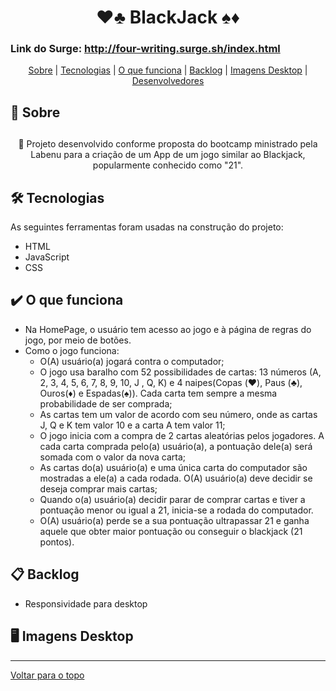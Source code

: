 <h1 align="center" id="top" border="none">♥️♣️ BlackJack ♠️♦️</h1>

### Link do Surge: http://four-writing.surge.sh/index.html

<div align="center">
<a href="#sobre">Sobre</a> | <a href="#tecnologias">Tecnologias</a> | <a href="#funciona">O que funciona</a> | <a href="#nao-funciona">Backlog</a> | <a href='#img-mobile'>Imagens Desktop</a> | <a href="#devs">Desenvolvedores</a>
</div>

## <h2 id="sobre">📓 Sobre<h2>

<p align="center">🚀 Projeto desenvolvido conforme proposta do bootcamp ministrado pela Labenu para a criação de um App de um jogo similar ao Blackjack, popularmente conhecido como "21".</p>


## <h2 id="tecnologias">🛠️ Tecnologias</h2> 
As seguintes ferramentas foram usadas na construção do projeto:

* HTML
* JavaScript
* CSS

## <h2 id="funciona">✔️ O que funciona</h2>

* Na HomePage, o usuário tem acesso ao jogo e à página de regras do jogo, por meio de botões.
* Como o jogo funciona:
    * O(A) usuário(a) jogará contra o computador;
    * O jogo usa baralho com 52 possibilidades de cartas: 13 números (A, 2, 3, 4, 5, 6, 7, 8, 9, 10, J , Q, K) e 4 naipes(Copas (♥️), Paus (♣️), Ouros(♦️) e Espadas(♠️)). Cada carta tem sempre a mesma probabilidade de ser comprada;
    * As cartas tem um valor de acordo com seu número, onde as cartas J, Q e K tem valor 10 e a carta A tem valor 11;
    * O jogo inicia com a compra de 2 cartas aleatórias pelos jogadores. A cada carta comprada pelo(a) usuário(a), a pontuação dele(a) será somada com o valor da nova carta;
    * As cartas do(a) usuário(a) e uma única carta do computador são mostradas a ele(a) a cada rodada. O(A) usuário(a) deve decidir se deseja comprar mais cartas;
    * Quando o(a) usuário(a) decidir parar de comprar cartas e tiver a pontuação menor ou igual a 21, inicia-se a rodada do computador.
    * O(A) usuário(a) perde se a sua pontuação ultrapassar 21 e ganha aquele que obter maior pontuação ou conseguir o blackjack (21 pontos).
  
## <h2 id="nao-funciona">📋 Backlog</h2>
* Responsividade para desktop 

## <h2 id="img-mobile">🖥️ Imagens Desktop</h2>
  
________________________________________

<a href='#top'>Voltar para o topo</a>
